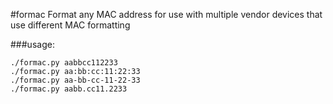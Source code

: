#formac
Format any MAC address for use with multiple vendor devices that use different
MAC formatting

###usage:
```
./formac.py aabbcc112233
./formac.py aa:bb:cc:11:22:33
./formac.py aa-bb-cc-11-22-33
./formac.py aabb.cc11.2233
```
